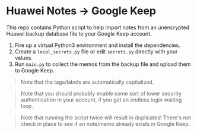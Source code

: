 # Huawei Notes -> Google Keep

This repo contains Python script to help import notes from an unencrypted Huawei backup database file to your Google Keep account.

1. Fire up a virtual Python3 environment and install the dependencies.
2. Create a `local_secrets.py` file or edit `secrets.py` directly with your values.
3. Run `main.py` to collect the memos from the backup file and upload them to Google Keep.

> Note that the tags/labels are automatically capitalized. 

> Note that you should probably enable some sort of lower security authentication in your account, if you get an endless login waiting loop.

> Note that running the script twice will result in duplicates! There's not check in place to see if an note/memo already exists in Google Keep.